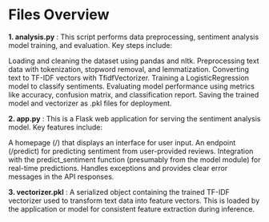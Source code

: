 # Files Overview
**1. analysis.py** :
This script performs data preprocessing, sentiment analysis model training, and evaluation. Key steps include:

Loading and cleaning the dataset using pandas and nltk.
Preprocessing text data with tokenization, stopword removal, and lemmatization.
Converting text to TF-IDF vectors with TfidfVectorizer.
Training a LogisticRegression model to classify sentiments.
Evaluating model performance using metrics like accuracy, confusion matrix, and classification report.
Saving the trained model and vectorizer as .pkl files for deployment.


**2. app.py** :
This is a Flask web application for serving the sentiment analysis model. Key features include:

A homepage (/) that displays an interface for user input.
An endpoint (/predict) for predicting sentiment from user-provided reviews.
Integration with the predict_sentiment function (presumably from the model module) for real-time predictions.
Handles exceptions and provides clear error messages in the API responses.

**3. vectorizer.pkl** :
A serialized object containing the trained TF-IDF vectorizer used to transform text data into feature vectors. This is loaded by the application or model for consistent feature extraction during inference.
